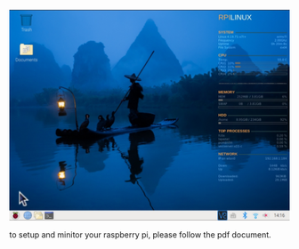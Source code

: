 ![](https://github.com/smiletoeveryone/raspbian_setup/blob/master/raspbian_desktop.jpg)

to setup and minitor your raspberry pi, please follow the pdf document.
